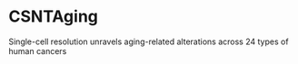 # CSNTAging
Single-cell resolution unravels aging-related alterations across 24 types of human cancers
